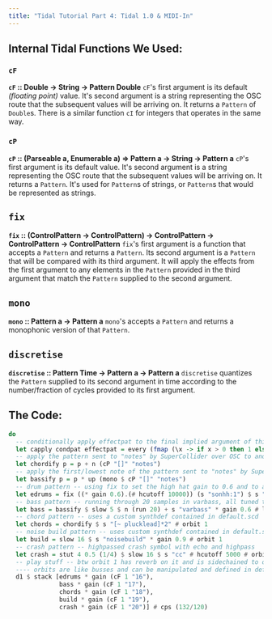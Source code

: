 ```yaml
---
title: "Tidal Tutorial Part 4: Tidal 1.0 & MIDI-In" 
---
```


## Internal Tidal Functions We Used:

### `cF`
**`cF` :: Double -> String -> Pattern Double**
`cF`'s first argument is its default _(floating point)_ value. It's second argument is a string representing the OSC route that the subsequent values will be arriving on. It returns a `Pattern` of `Double`s. There is a similar function `cI` for integers that operates in the same way.

### `cP`
**`cP` :: (Parseable a, Enumerable a) => Pattern a -> String -> Pattern a**
`cP`'s first argument is its default value. It's second argument is a string representing the OSC route that the subsequent values will be arriving on. It returns a `Pattern`. It's used for `Pattern`s of strings, or `Pattern`s that would be represented as strings.

## `fix`
**`fix`
:: (ControlPattern -> ControlPattern) -> ControlPattern -> ControlPattern -> ControlPattern**
`fix`'s first argument is a function that accepts a `Pattern` and returns a `Pattern`. Its second argument is a `Pattern` that will be compared with its third argument. It will apply the effects from the first argument to any elements in the `Pattern` provided in the third argument that match the `Pattern` supplied to the second argument.

## `mono`
**`mono` :: Pattern a -> Pattern a**
`mono`'s accepts a `Pattern` and returns a monophonic version of that `Pattern`.

## `discretise`
**`discretise` :: Pattern Time -> Pattern a -> Pattern a**
`discretise` quantizes the `Pattern` supplied to its second argument in time according to the number/fraction of cycles provided to its first argument.

## The Code:

```haskell
do
  -- conditionally apply effectpat to the final implied argument of this function if the value of condpat is > 0
  let capply condpat effectpat = every (fmap (\x -> if x > 0 then 1 else 0) (discretise 1 condpat)) effectpat
  -- apply the pattern sent to "notes" by SuperCollider over OSC to another pattern (using n)
  let chordify p = p + n (cP "[]" "notes")
  -- apply the first/lowest note of the pattern sent to "notes" by SuperCollider over OSC to another pattern (using up)
  let bassify p = p * up (mono $ cP "[]" "notes")
  -- drum pattern -- using fix to set the high hat gain to 0.6 and to apply a highpass filter
  let edrums = fix ((* gain 0.6).(# hcutoff 10000)) (s "sonhh:1") $ s "[bd*2, [~ jstsn:5], [~ sonhh:1]*2]"
  -- bass pattern -- running through 20 samples in varbass, all tuned to C
  let bass = bassify $ slow 5 $ n (run 20) + s "varbass" * gain 0.6 # legato 1 # orbit 1
  -- chord pattern -- uses a custom synthdef contained in default.scd
  let chords = chordify $ s "[~ plucklead]*2" # orbit 1
  -- noise build pattern -- uses custom synthdef contained in default.scd
  let build = slow 16 $ s "noisebuild" * gain 0.9 # orbit 1
  -- crash pattern -- highpassed crash symbol with echo and highpass
  let crash = stut 4 0.5 (1/4) $ slow 16 $ s "cc" # hcutoff 5000 # orbit 1
  -- play stuff -- btw orbit 1 has reverb on it and is sidechained to orbit 0
  ---- orbits are like busses and can be manipulated and defined in default.scd
  d1 $ stack [edrums * gain (cF 1 "16"),
              bass * gain (cF 1 "17"),
              chords * gain (cF 1 "18"),
              build * gain (cF 1 "19"),
              crash * gain (cF 1 "20")] # cps (132/120)
```

